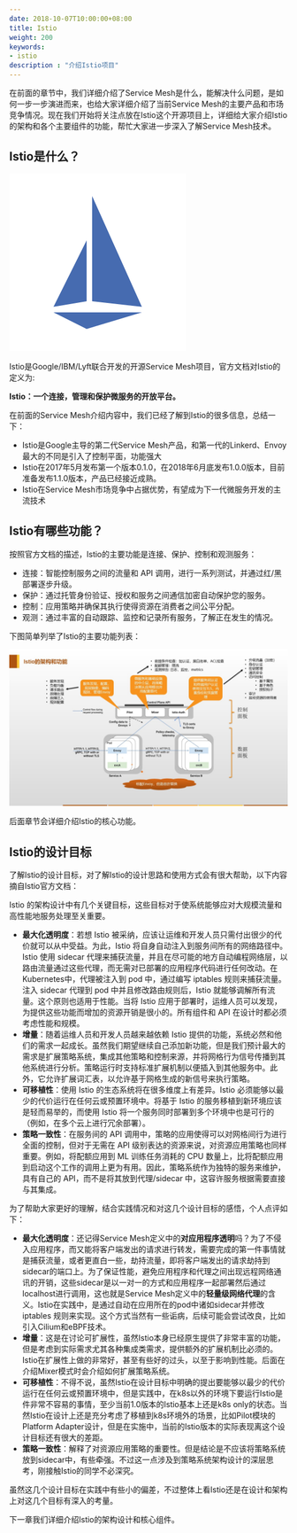 ```yaml
---
date: 2018-10-07T10:00:00+08:00
title: Istio
weight: 200
keywords:
- istio
description : "介绍Istio项目"
---
```


在前面的章节中，我们详细介绍了Service Mesh是什么，能解决什么问题，是如何一步一步演进而来，也给大家详细介绍了当前Service Mesh的主要产品和市场竞争情况。现在我们开始将关注点放在Istio这个开源项目上，详细给大家介绍Istio的架构和各个主要组件的功能，帮忙大家进一步深入了解Service Mesh技术。

## Istio是什么？

![](images/logo.png)

Istio是Google/IBM/Lyft联合开发的开源Service Mesh项目，官方文档对Istio的定义为:

**Istio：一个连接，管理和保护微服务的开放平台。**

在前面的Service Mesh介绍内容中，我们已经了解到Istio的很多信息，总结一下：

- Istio是Google主导的第二代Service Mesh产品，和第一代的Linkerd、Envoy最大的不同是引入了控制平面，功能强大
- Istio在2017年5月发布第一个版本0.1.0，在2018年6月底发布1.0.0版本，目前准备发布1.1.0版本，产品已经接近成熟。
- Istio在Service Mesh市场竞争中占据优势，有望成为下一代微服务开发的主流技术

## Istio有哪些功能？

按照官方文档的描述，Istio的主要功能是连接、保护、控制和观测服务：

- 连接：智能控制服务之间的流量和 API 调用，进行一系列测试，并通过红/黑部署逐步升级。
- 保护：通过托管身份验证、授权和服务之间通信加密自动保护您的服务。
- 控制：应用策略并确保其执行使得资源在消费者之间公平分配。
- 观测：通过丰富的自动跟踪、监控和记录所有服务，了解正在发生的情况。

下图简单列举了Istio的主要功能列表：

![](images/istio-function-list.jpg)

后面章节会详细介绍Istio的核心功能。

## Istio的设计目标

了解Istio的设计目标，对了解Istio的设计思路和使用方式会有很大帮助，以下内容摘自Istio官方文档：

Istio 的架构设计中有几个关键目标，这些目标对于使系统能够应对大规模流量和高性能地服务处理至关重要。

- **最大化透明度**：若想 Istio 被采纳，应该让运维和开发人员只需付出很少的代价就可以从中受益。为此，Istio 将自身自动注入到服务间所有的网络路径中。Istio 使用 sidecar 代理来捕获流量，并且在尽可能的地方自动编程网络层，以路由流量通过这些代理，而无需对已部署的应用程序代码进行任何改动。在 Kubernetes中，代理被注入到 pod 中，通过编写 iptables 规则来捕获流量。注入 sidecar 代理到 pod 中并且修改路由规则后，Istio 就能够调解所有流量。这个原则也适用于性能。当将 Istio 应用于部署时，运维人员可以发现，为提供这些功能而增加的资源开销是很小的。所有组件和 API 在设计时都必须考虑性能和规模。
- **增量**：随着运维人员和开发人员越来越依赖 Istio 提供的功能，系统必然和他们的需求一起成长。虽然我们期望继续自己添加新功能，但是我们预计最大的需求是扩展策略系统，集成其他策略和控制来源，并将网格行为信号传播到其他系统进行分析。策略运行时支持标准扩展机制以便插入到其他服务中。此外，它允许扩展词汇表，以允许基于网格生成的新信号来执行策略。
- **可移植性**：使用 Istio 的生态系统将在很多维度上有差异。Istio 必须能够以最少的代价运行在任何云或预置环境中。将基于 Istio 的服务移植到新环境应该是轻而易举的，而使用 Istio 将一个服务同时部署到多个环境中也是可行的（例如，在多个云上进行冗余部署）。
- **策略一致性**：在服务间的 API 调用中，策略的应用使得可以对网格间行为进行全面的控制，但对于无需在 API 级别表达的资源来说，对资源应用策略也同样重要。例如，将配额应用到 ML 训练任务消耗的 CPU 数量上，比将配额应用到启动这个工作的调用上更为有用。因此，策略系统作为独特的服务来维护，具有自己的 API，而不是将其放到代理/sidecar 中，这容许服务根据需要直接与其集成。

为了帮助大家更好的理解，结合实践情况和对这几个设计目标的感悟，个人点评如下：

- **最大化透明度**：还记得Service Mesh定义中的**对应用程序透明**吗？为了不侵入应用程序，而又能将客户端发出的请求进行转发，需要完成的第一件事情就是捕获流量，或者更直白一些，劫持流量，即将客户端发出的请求劫持到sidecar的端口上。为了保证性能，避免应用程序和代理之间出现远程网络通讯的开销，这些sidecar是以一对一的方式和应用程序一起部署然后通过localhost进行调用，这也就是Service Mesh定义中的**轻量级网络代理**的含义。Istio在实践中，是通过自动在应用所在的pod中诸如sidecar并修改 iptables 规则来实现。这个方式当然有一些诟病，后续可能会尝试改良，比如引入Cilium和eBPF技术。
- **增量**：这是在讨论可扩展性，虽然Istio本身已经原生提供了非常丰富的功能，但是考虑到实际需求尤其各种集成类需求，提供额外的扩展机制比必须的。Istio在扩展性上做的非常好，甚至有些好的过头，以至于影响到性能。后面在介绍Mixer模式时会介绍如何扩展策略系统。
- **可移植性**：不得不说，虽然Istio在设计目标中明确的提出要能够以最少的代价运行在任何云或预置环境中，但是实践中，在k8s以外的环境下要运行Istio是件非常不容易的事情，至少当前1.0版本的Istio基本上还是k8s only的状态。当然Istio在设计上还是充分考虑了移植到k8s环境外的场景，比如Pilot模块的Platform Adapter设计，但是在实施中，当前的Istio版本的实际表现离这个设计目标还有很大的差距。
- **策略一致性**：解释了对资源应用策略的重要性。但是结论是不应该将策略系统放到sidecar中，有些牵强。不过这一点涉及到策略系统架构设计的深层思考，刚接触Istio的同学不必深究。

虽然这几个设计目标在实践中有些小的偏差，不过整体上看Istio还是在设计和架构上对这几个目标有深入的考量。

下一章我们详细介绍Istio的架构设计和核心组件。